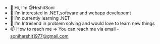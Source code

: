 - 👋 Hi, I’m @HrshitSoni
- 👀 I’m interested in .NET,software and webapp developemt 
- 🌱 I’m currently learning .NET 
- 💞️ I’m Intresend in problem solving and would love to learn new things
- 📫 How to reach me => You can reach me via email - soniharshit1977@gmail.com

<!---
HrshitSoni/HrshitSoni is a ✨ special ✨ repository because its `README.md` (this file) appears on your GitHub profile.
You can click the Preview link to take a look at your changes.
--->

